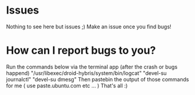 # Issues
Nothing to see here but issues ;)
Make an issue once you find bugs!

# How can I report bugs to you?
Run the commands below via the terminal app (after the crash or bugs happend)
"/usr/libexec/droid-hybris/system/bin/logcat"
"devel-su journalctl"
"devel-su dmesg"
Then pastebin the output of those commands for me
( use paste.ubuntu.com etc ... )
That's all :)
